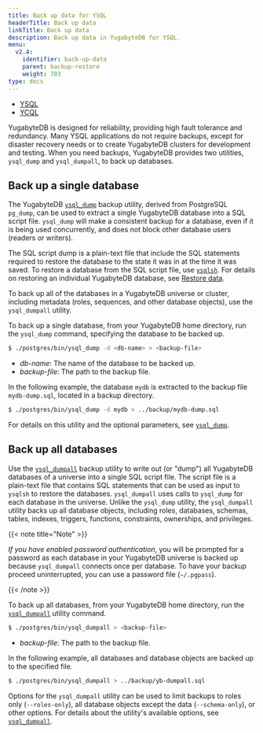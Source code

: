 ```yaml
---
title: Back up data for YSQL
headerTitle: Back up data
linkTitle: Back up data
description: Back up data in YugabyteDB for YSQL.
menu:
  v2.4:
    identifier: back-up-data
    parent: backup-restore
    weight: 703
type: docs
---
```


<ul class="nav nav-tabs-alt nav-tabs-yb">
  <li >
    <a href="/preview/manage/backup-restore/back-up-data" class="nav-link active">
      <i class="icon-postgres" aria-hidden="true"></i>
      YSQL
    </a>
  </li>
  <li >
    <a href="/preview/manage/backup-restore/back-up-data-ycql" class="nav-link">
      <i class="icon-cassandra" aria-hidden="true"></i>
      YCQL
    </a>
  </li>
</ul>

YugabyteDB is designed for reliability, providing high fault tolerance and redundancy. Many YSQL applications do not require backups, except for disaster recovery needs or to create YugabyteDB clusters for development and testing. When you need backups, YugabyteDB provides two utilities, `ysql_dump` and `ysql_dumpall`, to back up databases.

## Back up a single database

The YugabyteDB [`ysql_dump`](../../../admin/ysql-dump) backup utility, derived from PostgreSQL `pg_dump`,
can be used to extract a single YugabyteDB database into a SQL script file.  `ysql_dump` will make a consistent backup for a database, even if it is being used concurrently, and does not block other database users (readers or writers).

The SQL script dump is a plain-text file that include the SQL statements required to restore the database to the state it was in at the time it was saved. To restore a database from the SQL script file, use [`ysqlsh`](../../../admin/ysqlsh). For details on restoring an individual YugabyteDB database, see [Restore data](../restore-data).

To back up all of the databases in a YugabyteDB universe or cluster, including metadata (roles, sequences, and other database objects), use the `ysql_dumpall` utility.

To back up a single database, from your YugabyteDB home directory, run the `ysql_dump` command, specifying the database to be backed up.

```sh
$ ./postgres/bin/ysql_dump -d <db-name> > <backup-file>
```

- *db-name*: The name of the database to be backed up.
- *backup-file*: The path to the backup file.

In the following example, the database `mydb` is extracted to the backup file `mydb-dump.sql`, located in a backup directory.

```sh
$ ./postgres/bin/ysql_dump -d mydb > ../backup/mydb-dump.sql
```

For details on this utility and the optional parameters, see [`ysql_dump`](../../../admin/ysql-dump).

## Back up all databases

Use the [`ysql_dumpall`](../../../admin/ysql-dumpall) backup utility to write out (or "dump") all YugabyteDB databases of a universe into a single SQL script file. The script file is a plain-text file that contains SQL statements that can be used as input to `ysqlsh` to restore the databases. `ysql_dumpall` uses calls to `ysql_dump` for each database in the universe. Unlike the `ysql_dump` utility, the `ysql_dumpall` utility backs up all database objects, including roles, databases, schemas, tables, indexes, triggers, functions, constraints, ownerships, and privileges.

{{< note title="Note" >}}

*If you have enabled password authentication*, you will be prompted for a password as each database in your YugabyteDB universe is backed up because `ysql_dumpall` connects once per database. To have your backup proceed uninterrupted, you can use a password file (`~/.pgpass`).

{{< /note >}}

To back up all databases, from your YugabyteDB home directory, run the [`ysql_dumpall`](../../../admin/ysql-dumpall) utility command.

```sh
$ ./postgres/bin/ysql_dumpall > <backup-file>
```

- *backup-file*: The path to the backup file.

In the following example, all databases and database objects are backed up to the specified file.

```sh
$ ./postgres/bin/ysql_dumpall > ../backup/yb-dumpall.sql
```

Options for the `ysql_dumpall` utility can be used to limit backups to roles only (`--roles-only`), all database objects except the data (`--schema-only`), or other options. For details about the utility's available options, see [`ysql_dumpall`](../../../admin/ysql-dumpall).
